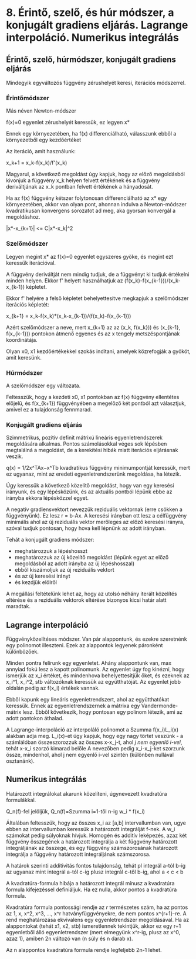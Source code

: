 # 8. Érintő, szelő, és húr módszer, a konjugált gradiens eljárás. Lagrange interpoláció. Numerikus integrálás

## Érintő, szelő, húrmódszer, konjugált gradiens eljárás

Mindegyik egyváltozós függvény zérushelyét keresi, iterációs módszerrel.

### Érintőmódszer

Más néven Newton-módszer

f(x)=0 egyenlet zérushelyét keressük, ez legyen x*

Ennek egy környezetében, ha f(x) differenciálható, válasszunk ebből a környezetből egy kezdőértéket

Az iteráció, amit használunk:

x_k+1 = x_k-f(x_k)/f'(x_k)

Magyarul, a következő megoldást úgy kapjuk, hogy az előző megoldásból kivonjuk a függvény x_k helyen felvett értékének és a függvény deriváltjának az x_k pontban felvett értékének a hányadosát.

Ha az f(x) függvény kétszer folytonosan differenciálható az x* egy környezetében, akkor van olyan pont, ahonnan indulva a Newton-módszer kvadratikusan konvergens sorozatot ad meg, aka gyorsan konvergál a megoldáshoz.

|x*-x_{k+1}| <= C|x*-x_k|^2

### Szelőmódszer

Legyen megint x* az f(x)=0 egyenlet egyszeres gyöke, és megint ezt keressük iterációval.

A függvény deriváltját nem mindig tudjuk, de a függvényt ki tudjuk értékelni minden helyen. Ekkor f' helyett használhatjuk az (f(x_k)-f(x_{k-1}))/(x_k-x_{k-1}) képletet.

Ekkor f' helyére a felső képletet behelyettesítve megkapjuk a szelőmódszer iterációs képletét:

x_{k+1} = x_k-f(x_k)*(x_k-x_{k-1})/(f(x_k)-f(x_{k-1}))

Azért szelőmódszer a neve, mert x_{k+1} az az (x_k, f(x_k})) és (x_{k-1}, f(x_{k-1})) pontokon átmenő egyenes és az x tengely metszéspontjának koordinátája.

Olyan x0, x1 kezdőértékekkel szokás indítani, amelyek közrefogják a gyököt, amit keresünk.

### Húrmódszer

A szelőmódszer egy változata.

Feltesszük, hogy a kezdeti x0, x1 pontokban az f(x) függvény ellentétes előjelű, és f(x_{k+1}) függvényében a megelőző két pontból azt választjuk, amivel ez a tulajdonság fennmarad.

### Konjugált gradiens eljárás

Szimmetrikus, pozitív definit mátrixú lineáris egyenletrendszerek megoldására alkalmas. Pontos számolásokkal véges sok lépésben megtalálná a megoldást, de a kerekítési hibák miatt iterációs eljárásnak veszik.

q(x) = 1/2x^TAx−x^Tb kvadratikus függvény minimumpontját keressük, mert ez ugyanaz, mint az eredeti egyenletrendszerünk megoldása, ha létezik.

Úgy keressük a következő közelítő megoldást, hogy van egy keresési irányunk, és egy lépésközünk, és az aktuális pontból lépünk ebbe az irányba ekkora lépésközzel egyet.

A negatív gradiensvektort nevezzük reziduális vektornak (erre csökken a függvényünk).
Ez lesz r = b-Ax.
A keresési irányban ott lesz a célfüggvény minimális ahol az új reziduális vektor merőleges az előző keresési irányra, szóval tudjuk pontosan, hogy hova kell lépnünk az adott irányban.

Tehát a konjugált gradiens módszer:

- meghatározzuk a lépéshosszt
- meghatározzuk az új közelítő megoldást (lépünk egyet az előző megoldásból az adott irányba az új lépéshosszal)
- ebből kiszámoljuk az új reziduális vektort
- és az új keresési irányt
- és kezdjük elölről

A megállási feltételünk lehet az, hogy az utolsó néhány iterált közelítés eltérése és a reziduális vektorok eltérése bizonyos kicsi határ alatt maradtak.

## Lagrange interpoláció

Függvényközelítéses módszer. Van pár alappontunk, és ezekre szeretnénk egy polinomot illeszteni. Ezek az alappontok legyenek páronként különbözőek.


Minden pontra felírunk egy egyenletet. Ahány alappontunk van, max annyiad fokú lesz a kapott polinomunk. Az egyenlet úgy fog kinézni, hogy ismerjük az x_i értéket, és mindenhova behelyettesítjük őket, és ezeknek az x_i^1, x_i^2, stb változóknak keressük az együtthatóját. Az egyenlet jobb oldalán pedig az f(x_i) értékek vannak.

Ebből kapunk egy lineáris egyenletrendszert, ahol az együtthatókat keressük. Ennek az egyenletrendszernek a mátrixa egy Vandermonde-mátrix lesz. Ebből következik, hogy pontosan egy polinom létezik, ami az adott pontokon áthalad.

A Lagrange-interpoláció az interpoláló polinomot a Szumma f(x_i)L_i(x) alakban adja meg.
L_i(x)-et úgy kapjuk, hogy egy nagy törtet veszünk - a számlálóban összeszorozzuk az összes x-x_j-t, ahol *j nem egyenlő i-vel*, tehát x-x_i szorzó kimarad belőle
A nevezőben pedig x_i-x_j-ket szorzunk össze, mindenhol, ahol j nem egyenlő i-vel szintén (különben nullával osztanánk).

## Numerikus integrálás

Határozott integrálokat akarunk közelíteni, úgynevezett kvadratúra formulákkal.

Q_n(f)-fel jelöljük, Q_n(f)=Szumma i=1-től n-ig w_i * f(x_i)

Általában feltesszük, hogy az összes x_i az \[a,b\] intervallumban van, ugye ebben az intervallumban keressük a határozott integrálját f-nek.
A w_i számokat pedig súlyoknak hívjuk.
Homogén és additív leképezés, azaz két függvény összegének a határozott integrálja a két függvény határozott integráljának az összege,
és egy függvény számszorosának határozott integrálja a függvény határozott integráljának számszorosa.

A határok szerinti additivitás fontos tulajdonság, tehát pl integrál a-tól b-ig az ugyanaz mint integrál a-tól c-ig plusz integrál c-től b-ig, ahol a < c < b

A kvadratúra-formula hibája a határozott integrál mínusz a kvadratúra formula kifejezéssel definiáljuk. Ha ez nulla, akkor pontos a kvadratúra formula.

Kvadratúra formula pontossági rendje az *r* természetes szám, ha az pontos az 1, x, x^2, x^3, ..., x^r hatványfüggvényekre, de nem pontos x^{r+1}-re. A rend meghatározása ekvivalens egy egyenletrendszer megoldásával. Ha az alappontokat (tehát x1, x2, stb) ismeretlennek tekintjük, akkor ez egy r+1 egyenletből álló egyenletrendszer (mert elmegyünk x^r-ig, plusz az x^0, azaz 1), amiben 2n változó van (n súly és n darab x).

Az n alappontos kvadratúra formula rendje legfeljebb 2n-1 lehet.
